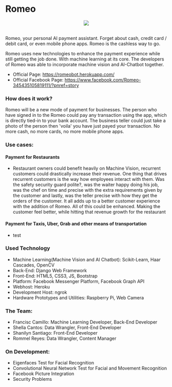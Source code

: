 # Romeo

<div align="center">
  <img src="https://romeobot.herokuapp.com/static/home/img/Romeo.png"><br><br>
</div>

Romeo, your personal AI payment assistant. Forget about cash, credit card / debit card, or even mobile phone apps. Romeo is the cashless way to go.

Romeo uses new technologies to enhance the payment experience while still getting the job done. With machine learning at its core. The developers of Romeo was able to incorporate machine vision and AI-Chatbot together. 

* Official Page: https://romeobot.herokuapp.com/
* Official Facebook Page: https://www.facebook.com/Romeo-345435105819111/?pnref=story

### How does it work?

Romeo will be a new mode of payment for businesses. The person who have signed in to the Romeo could pay any transaction using the app, which is directly tied-in to your bank account. The business teller could just take a photo of the person then 'voila' you have just payed your transaction. No more cash, no more cards, no more mobile phone apps.

### Use cases:

#### Payment for Restaurants
* Restaurant owners could benefit heavily on Machine Vision, recurrent customers could drastically increase their revenue. One thing that drives recurrent customers is the way how employees interact with them. Was the safety security guard polite?, was the waiter happy doing his job, was the chef on time and precise with the extra requirements given by the customer and lastly, was the teller precise with how they get the orders of the customer. It all adds up to a better customer experience with the addition of Romeo. All of this could be enhanced. Making the customer feel better, while hitting that revenue growth for the restaurant

#### Payment for Taxis, Uber, Grab and other means of transportation
* test

### Used Technology

* Machine Learning(Machine Vision and AI Chatbot): Scikit-Learn, Haar Cascades, OpenCV
* Back-End: Django Web Framework
* Front-End: HTML5, CSS3, JS, Bootstrap
* Platform: Facebook Messenger Platform, Facebook Graph API
* Webhost: Heroku
* Development Host: ngrok
* Hardware Prototypes and Utilities: Raspberry Pi, Web Camera

### The Team:

* Francisc Camillo: Machine Learning Developer, Back-End Developer
* Shella Cantos: Data Wrangler, Front-End Developer
* Shanilyn Santiago: Front-End Developer
* Rommel Reyes: Data Wrangler, Content Manager

### On Development:

* Eigenfaces Test for Facial Recognition
* Convolutional Neural Network Test for Facial and Movement Recognition
* Facebook Picture Integration
* Security Problems
